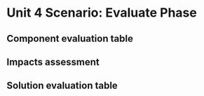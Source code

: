# Unit 4 Scenario: Evaluate Phase

## Component evaluation table


## Impacts assessment


## Solution evaluation table

